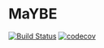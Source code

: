 # MaYBE
[![Build Status](https://travis-ci.com/CaH4aZzz/MaYBE.png)](https://travis-ci.com/CaH4aZzz/MaYBE)
[![codecov](https://codecov.io/gh/CaH4aZzz/MaYBE/branch/master/graph/badge.svg)](https://codecov.io/gh/CaH4aZzz/MaYBE)